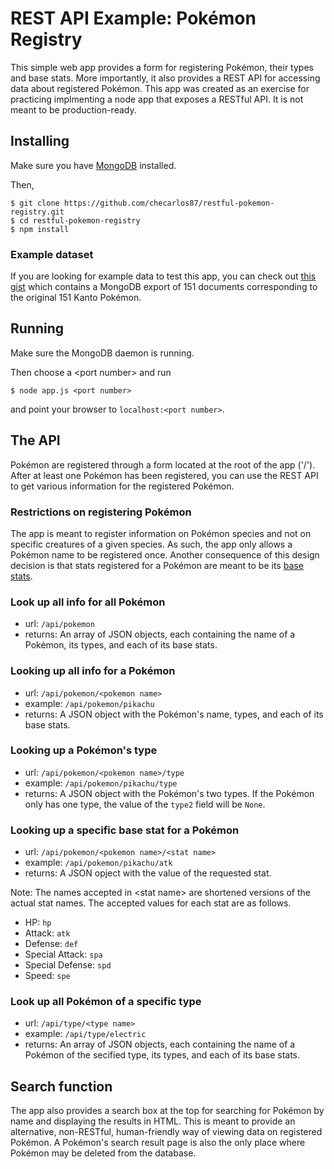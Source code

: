 # REST API Example: Pokémon Registry

This simple web app provides a form for registering Pokémon, their types and base stats.  More importantly, it also provides a REST API for accessing data about registered Pokémon.  This app was created as an exercise for practicing implmenting a node app that exposes a RESTful API.  It is not meant to be production-ready.

## Installing

Make sure you have [MongoDB](https://www.mongodb.com/download-center#community) installed.

Then,

```
$ git clone https://github.com/checarlos87/restful-pokemon-registry.git
$ cd restful-pokemon-registry
$ npm install
```

### Example dataset

If you are looking for example data to test this app, you can check out [this gist](https://gist.github.com/checarlos87/2550241194ebdb43e94076977d33983b) which contains a MongoDB export of 151 documents corresponding to the original 151 Kanto Pokémon.

## Running

Make sure the MongoDB daemon is running.

Then choose a \<port number> and run

```
$ node app.js <port number>
```

and point your browser to ```localhost:<port number>```.

## The API

Pokémon are registered through a form located at the root of the app ('/').  After at least one Pokémon has been registered, you can use the REST API to get various information for the registered Pokémon.

### Restrictions on registering Pokémon

The app is meant to register information on Pokémon species and not on specific creatures of a given species.  As such, the app only allows a Pokémon name to be registered once.  Another consequence of this design decision is that stats registered for a Pokémon are meant to be its [base stats](http://bulbapedia.bulbagarden.net/wiki/Base_stats).

### Look up all info for all Pokémon

* url: ```/api/pokemon```
* returns: An array of JSON objects, each containing the name of a Pokémon, its types, and each of its base stats.

### Looking up all info for a Pokémon

* url: ```/api/pokemon/<pokemon name>```
* example: ```/api/pokemon/pikachu```
* returns: A JSON object with the Pokémon's name, types, and each of its base stats.

### Looking up a Pokémon's type

* url: ```/api/pokemon/<pokemon name>/type```
* example: ```/api/pokemon/pikachu/type```
* returns: A JSON object with the Pokémon's two types.  If the Pokémon only has one type, the value of the ```type2``` field will be ```None```.

### Looking up a specific base stat for a Pokémon

* url: ```/api/pokemon/<pokemon name>/<stat name>```
* example: ```/api/pokemon/pikachu/atk```
* returns: A JSON opject with the value of the requested stat.

Note: The names accepted in \<stat name> are shortened versions of the actual stat names.  The accepted values for each stat are as follows.

* HP: ```hp```
* Attack: ```atk```
* Defense: ```def```
* Special Attack: ```spa```
* Special Defense: ```spd```
* Speed: ```spe```

### Look up all Pokémon of a specific type

* url: ```/api/type/<type name>```
* example: ```/api/type/electric```
* returns: An array of JSON objects, each containing the name of a Pokémon of the secified type, its types, and each of its base stats.

## Search function

The app also provides a search box at the top for searching for Pokémon by name and displaying the results in HTML.  This is meant to provide an alternative, non-RESTful, human-friendly way of viewing data on registered Pokémon.  A Pokémon's search result page is also the only place where Pokémon may be deleted from the database.
